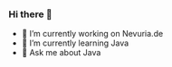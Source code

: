 ### Hi there 👋

- 🔭 I’m currently working on Nevuria.de
- 🌱 I’m currently learning Java
- 💬 Ask me about Java
